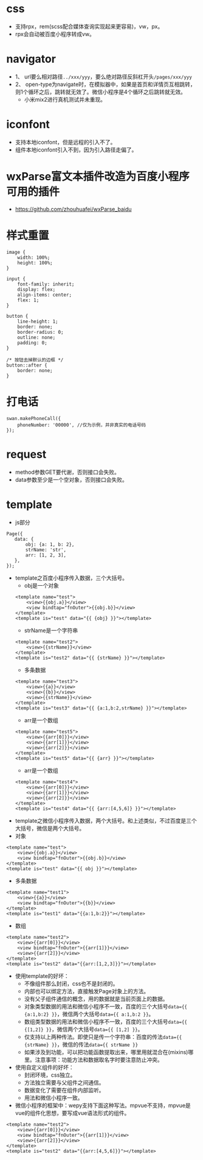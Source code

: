 # css
* 支持rpx，rem(scss配合媒体查询实现起来更容易)，vw，px。
* rpx会自动被百度小程序转成vw。

# navigator
* 1、 url要么相对路径```../xxx/yyy```，要么绝对路径反斜杠开头```/pages/xxx/yyy```
* 2、 open-type为navigate时，在模拟器中，如果是首页和详情页互相跳转，则1个循环之后，跳转就无效了。微信小程序是4个循环之后跳转就无效。
    - 小米mix2进行真机测试并未重现。

# iconfont
* 支持本地iconfont，但是远程的引入不了。
* 组件本地iconfont引入不到，因为引入路径走偏了。

# wxParse富文本插件改造为百度小程序可用的插件
* https://github.com/zhouhuafei/wxParse_baidu

# 样式重置
```
image {
    width: 100%;
    height: 100%;
}

input {
    font-family: inherit;
    display: flex;
    align-items: center;
    flex: 1;
}

button {
    line-height: 1;
    border: none;
    border-radius: 0;
    outline: none;
    padding: 0;
}

/* 按钮去掉默认的边框 */
button::after {
    border: none;
}
```

# 打电话
```
swan.makePhoneCall({
    phoneNumber: '00000', //仅为示例，并非真实的电话号码
});
```

# request
* method参数GET要代谢，否则接口会失败。
* data参数至少是一个空对象，否则接口会失败。

# template
* js部分
```
Page({
   data: {
       obj: {a: 1, b: 2},
       strName: 'str',
       arr: [1, 2, 3],
   },
});
```
* template之百度小程序传入数据，三个大括号。
    - obj是一个对象
    ```
    <template name="test">
        <view>{{obj.a}}</view>
        <view bindtap="fnOuter">{{obj.b}}</view>
    </template>
    <template is="test" data="{{ {obj} }}"></template>
    ```
    - strName是一个字符串
    ```
    <template name="test2">
        <view>{{strName}}</view>
    </template>
    <template is="test2" data="{{ {strName} }}"></template>
    ```
    - 多条数据
    ```
    <template name="test3">
        <view>{{a}}</view>
        <view>{{b}}</view>
        <view>{{strName}}</view>
    </template>
    <template is="test3" data="{{ {a:1,b:2,strName} }}"></template>
    ```
    - arr是一个数组
    ```
    <template name="test5">
        <view>{{arr[0]}}</view>
        <view>{{arr[1]}}</view>
        <view>{{arr[2]}}</view>
    </template>
    <template is="test5" data="{{ {arr} }}"></template>
    ```
    - arr是一个数组
    ```
    <template name="test4">
        <view>{{arr[0]}}</view>
        <view>{{arr[1]}}</view>
        <view>{{arr[2]}}</view>
    </template>
    <template is="test4" data="{{ {arr:[4,5,6]} }}"></template>
    ```
* template之微信小程序传入数据，两个大括号。和上述类似，不过百度是三个大括号，微信是两个大括号。
* 对象
```
<template name="test">
    <view>{{obj.a}}</view>
    <view bindtap="fnOuter">{{obj.b}}</view>
</template>
<template is="test" data="{{ obj }}"></template>
```
* 多条数据
```
<template name="test1">
    <view>{{a}}</view>
    <view bindtap="fnOuter">{{b}}</view>
</template>
<template is="test1" data="{{a:1,b:2}}"></template>
```
* 数组
```
<template name="test2">
    <view>{{arr[0]}}</view>
    <view bindtap="fnOuter">{{arr[1]}}</view>
    <view>{{arr[2]}}</view>
</template>
<template is="test2" data="{{arr:[1,2,3]}}"></template>
```
* 使用template的好坏：
    - 不像组件那么封闭，css也不是封闭的。
    - 内部也可以绑定方法，直接触发Page对象上的方法。
    - 没有父子组件通信的概念，用的数据就是当前页面上的数据。
    - 对象类型数据的用法和微信小程序不一致，百度的三个大括号```data={{ {a:1,b:2} }}```，微信两个大括号```data={{ a:1,b:2 }}```。
    - 数组类型数据的用法和微信小程序不一致，百度的三个大括号```data={{ {[1,2]} }}```，微信两个大括号```data={{ [1,2] }}```。
    - 仅支持以上两种传法。即使只是传一个字符串：百度的传法```data={{ {strName} }}```，微信的传法```data={{ strName }}```
    - 如果涉及到功能，可以把功能函数提取出来，哪里用就混合在(mixins)哪里。注意事项：功能方法和数据取名字时要注意防止冲突。
* 使用自定义组件的好坏：
    - 封闭环境，css独立。
    - 方法独立需要与父组件之间通信。
    - 数据变化了需要在组件内部监听。
    - 用法和微信小程序一致。
* 微信小程序的框架中：wepy支持下面这种写法。mpvue不支持，mpvue是vue的组件化思想，要写成vue语法形式的组件。
```
<template name="test2">
    <view>{{arr[0]}}</view>
    <view bindtap="fnOuter">{{arr[1]}}</view>
    <view>{{arr[2]}}</view>
</template>
<template is="test2" data="{{arr:[4,5,6]}}"></template>
```
